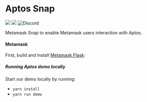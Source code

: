 # Aptos Snap

![](https://img.shields.io/badge/yarn-%3E%3D1.17.0-orange.svg?style=flat-square)
![](https://img.shields.io/badge/Node.js-%3E%3D12.x-orange.svg?style=flat-square)
![Discord](https://img.shields.io/discord/818382715035975771?color=blue&label=Discord&logo=discor)

Metamask Snap to enable Metamask users interaction with Aptos.

#### Metamask

First, build and install [Metamask Flask](https://chrome.google.com/webstore/detail/metamask-flask-developmen/ljfoeinjpaedjfecbmggjgodbgkmjkjk/related):

##### Running Aptos demo locally

Start our demo locally by running:

- `yarn install`
- `yarn run demo`
